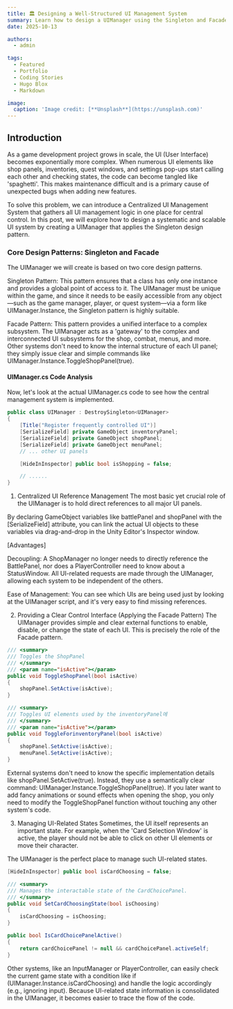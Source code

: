 ```yaml
---
title: 🏛️ Designing a Well-Structured UI Management System
summary: Learn how to design a UIManager using the Singleton and Facade patterns to efficiently manage complex UIs from a central point, with Unity C# code examples.
date: 2025-10-13

authors:
  - admin

tags:
  - Featured
  - Portfolio
  - Coding Stories
  - Hugo Blox
  - Markdown

image:
  caption: 'Image credit: [**Unsplash**](https://unsplash.com)'
---
```


## Introduction

As a game development project grows in scale, the UI (User Interface) becomes exponentially more complex. When numerous UI elements like shop panels, inventories, quest windows, and settings pop-ups start calling each other and checking states, the code can become tangled like 'spaghetti'. This makes maintenance difficult and is a primary cause of unexpected bugs when adding new features.

To solve this problem, we can introduce a Centralized UI Management System that gathers all UI management logic in one place for central control. In this post, we will explore how to design a systematic and scalable UI system by creating a UIManager that applies the Singleton design pattern.

### Core Design Patterns: Singleton and Facade

The UIManager we will create is based on two core design patterns.

Singleton Pattern: This pattern ensures that a class has only one instance and provides a global point of access to it. The UIManager must be unique within the game, and since it needs to be easily accessible from any object—such as the game manager, player, or quest system—via a form like UIManager.Instance, the Singleton pattern is highly suitable.

Facade Pattern: This pattern provides a unified interface to a complex subsystem. The UIManager acts as a 'gateway' to the complex and interconnected UI subsystems for the shop, combat, menus, and more. Other systems don't need to know the internal structure of each UI panel; they simply issue clear and simple commands like UIManager.Instance.ToggleShopPanel(true).

#### UIManager.cs Code Analysis
Now, let's look at the actual UIManager.cs code to see how the central management system is implemented.

```csharp
public class UIManager : DestroySingleton<UIManager>
{
    [Title("Register frequently controlled UI")] 
    [SerializeField] private GameObject inventoryPanel;
    [SerializeField] private GameObject shopPanel;
    [SerializeField] private GameObject menuPanel;
    // ... other UI panels

    [HideInInspector] public bool isShopping = false;

    // ......
}
```

1. Centralized UI Reference Management
The most basic yet crucial role of the UIManager is to hold direct references to all major UI panels.

By declaring GameObject variables like battlePanel and shopPanel with the [SerializeField] attribute, you can link the actual UI objects to these variables via drag-and-drop in the Unity Editor's Inspector window.

[Advantages]

Decoupling: A ShopManager no longer needs to directly reference the BattlePanel, nor does a PlayerController need to know about a StatusWindow. All UI-related requests are made through the UIManager, allowing each system to be independent of the others.

Ease of Management: You can see which UIs are being used just by looking at the UIManager script, and it's very easy to find missing references.

2. Providing a Clear Control Interface (Applying the Facade Pattern)
The UIManager provides simple and clear external functions to enable, disable, or change the state of each UI. This is precisely the role of the Facade pattern.

```csharp
/// <summary>
/// Toggles the ShopPanel
/// </summary>
/// <param name="isActive"></param>
public void ToggleShopPanel(bool isActive)
{
    shopPanel.SetActive(isActive);
}

/// <summary>
/// Toggles UI elements used by the inventoryPanel에
/// </summary>
/// <param name="isActive"></param>
public void ToggleForinventoryPanel(bool isActive)
{
    shopPanel.SetActive(isActive);
    menuPanel.SetActive(isActive);
}
```

External systems don't need to know the specific implementation details like shopPanel.SetActive(true). Instead, they use a semantically clear command: UIManager.Instance.ToggleShopPanel(true). If you later want to add fancy animations or sound effects when opening the shop, you only need to modify the ToggleShopPanel function without touching any other system's code.

3. Managing UI-Related States
Sometimes, the UI itself represents an important state. For example, when the 'Card Selection Window' is active, the player should not be able to click on other UI elements or move their character.

The UIManager is the perfect place to manage such UI-related states.

```csharp
[HideInInspector] public bool isCardChoosing = false;

/// <summary>
/// Manages the interactable state of the CardChoicePanel.
/// </summary>
public void SetCardChoosingState(bool isChoosing)
{
    isCardChoosing = isChoosing;
}

public bool IsCardChoicePanelActive()
{
    return cardChoicePanel != null && cardChoicePanel.activeSelf;
}
```

Other systems, like an InputManager or PlayerController, can easily check the current game state with a condition like if (UIManager.Instance.isCardChoosing) and handle the logic accordingly (e.g., ignoring input). Because UI-related state information is consolidated in the UIManager, it becomes easier to trace the flow of the code.
